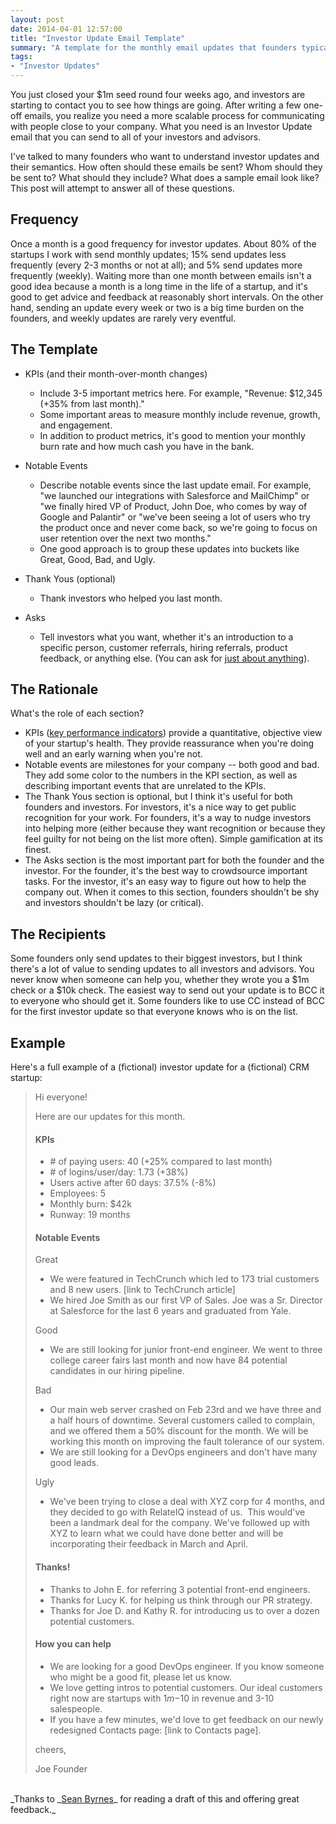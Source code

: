 ```yaml
---
layout: post
date: 2014-04-01 12:57:00
title: "Investor Update Email Template"
summary: "A template for the monthly email updates that founders typically send to VCs and angel investors. Several examples included."
tags:
- "Investor Updates"
---
```


You just closed your $1m seed round four weeks ago, and investors are starting to contact you to see how things are going. After writing a few one-off emails, you realize you need a more scalable process for communicating with people close to your company. What you need is an Investor Update email that you can send to all of your investors and advisors.

I've talked to many founders who want to understand investor updates and their semantics. How often should these emails be sent? Whom should they be sent to? What should they include? What does a sample email look like? This post will attempt to answer all of these questions.

## Frequency

Once a month is a good frequency for investor updates. About 80% of the startups I work with send monthly updates; 15% send updates less frequently (every 2-3 months or not at all); and 5% send updates more frequently (weekly). Waiting more than one month between emails isn't a good idea because a month is a long time in the life of a startup, and it's good to get advice and feedback at reasonably short intervals. On the other hand, sending an update every week or two is a big time burden on the founders, and weekly updates are rarely very eventful.

## The Template

- KPIs (and their month-over-month changes)
    - Include 3-5 important metrics here. For example, "Revenue: $12,345 (+35% from last month)."
    - Some important areas to measure monthly include revenue, growth, and engagement.
    - In addition to product metrics, it's good to mention your monthly burn rate and how much cash you have in the bank.

- Notable Events
    - Describe notable events since the last update email. For example, "we launched our integrations with Salesforce and MailChimp" or "we finally hired VP of Product, John Doe, who comes by way of Google and Palantir" or "we've been seeing a lot of users who try the product once and never come back, so we're going to focus on user retention over the next two months."
    - One good approach is to group these updates into buckets like Great, Good, Bad, and Ugly.

- Thank Yous (optional)
    - Thank investors who helped you last month.

- Asks  

    - Tell investors what you want, whether it's an introduction to a specific person, customer referrals, hiring referrals, product feedback, or anything else. (You can ask for <a href="{{site.url}}/extracting-more-value-from-investors">just about anything</a>).

## The Rationale

What's the role of each section?

- KPIs (<a href="http://en.wikipedia.org/wiki/Performance_indicator" target="_blank">key performance indicators</a>) provide a quantitative, objective view of your startup's health. They provide reassurance when you're doing well and an early warning when you're not.
- Notable events are milestones for your company -- both good and bad. They add some color to the numbers in the KPI section, as well as describing important events that are unrelated to the KPIs.
- The Thank Yous section is optional, but I think it's useful for both founders and investors. For investors, it's a nice way to get public recognition for your work. For founders, it's a way to nudge investors into helping more (either because they want recognition or because they feel guilty for not being on the list more often). Simple gamification at its finest.
- The Asks section is the most important part for both the founder and the investor. For the founder, it's the best way to crowdsource important tasks. For the investor, it's an easy way to figure out how to help the company out. When it comes to this section, founders shouldn't be shy and investors shouldn't be lazy (or critical).

## The Recipients

Some founders only send updates to their biggest investors, but I think there's a lot of value to sending updates to all investors and advisors. You never know when someone can help you, whether they wrote you a $1m check or a $10k check. The easiest way to send out your update is to BCC it to everyone who should get it. Some founders like to use CC instead of BCC for the first investor update so that everyone knows who is on the list.

## Example

Here's a full example of a (fictional) investor update for a (fictional) CRM startup:

> Hi everyone!
> 
> Here are our updates for this month.
> 
> #### KPIs
> 
> 
> 
> - \# of paying users: 40 (+25% compared to last month)
> - \# of logins/user/day: 1.73 (+38%)
> - Users active after 60 days: 37.5% (-8%)
> - Employees: 5
> - Monthly burn: $42k
> - Runway: 19 months
> 
> #### Notable Events
> 
> Great
> 
> 
> 
> - We were featured in TechCrunch which led to 173 trial customers and 8 new users. [link to TechCrunch article]
> - We hired Joe Smith as our first VP of Sales. Joe was a Sr. Director at Salesforce for the last 6 years and graduated from Yale.   
> 
> Good
> 
> 
> 
> - We are still looking for junior front-end engineer. We went to three college career fairs last month and now have 84 potential candidates in our hiring pipeline.
> 
> Bad
> 
> 
> 
> - Our main web server crashed on Feb 23rd and we have three and a half hours of downtime. Several customers called to complain, and we offered them a 50% discount for the month. We will be working this month on improving the fault tolerance of our system.
> - We are still looking for a DevOps engineers and don't have many good leads.
> 
> Ugly
> 
> 
> 
> - We've been trying to close a deal with XYZ corp for 4 months, and they decided to go with RelateIQ instead of us.  This would've been a landmark deal for the company. We've followed up with XYZ to learn what we could have done better and will be incorporating their feedback in March and April.
> 
> #### Thanks!
> 
> 
> 
> - Thanks to John E. for referring 3 potential front-end engineers.
> - Thanks for Lucy K. for helping us think through our PR strategy.
> - Thanks for Joe D. and Kathy R. for introducing us to over a dozen potential customers.
> 
> #### How you can help
> 
> 
> 
> - We are looking for a good DevOps engineer. If you know someone who might be a good fit, please let us know.
> - We love getting intros to potential customers. Our ideal customers right now are startups with $1m-$10 in revenue and 3-10 salespeople. 
> - If you have a few minutes, we'd love to get feedback on our newly redesigned Contacts page: [link to Contacts page].
> 
> cheers,
> 
> Joe Founder  

<br>
_Thanks to _<a href="http://seanonstartups.co/" target="_blank">Sean Byrnes</a>_ for reading a draft of this and offering great feedback._